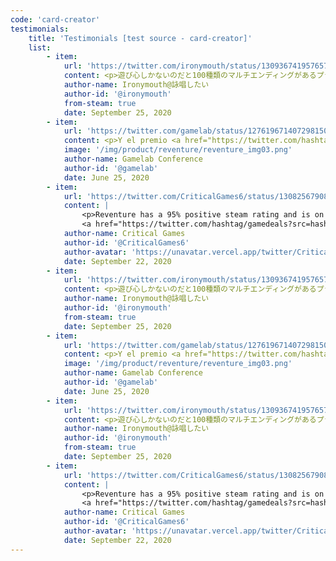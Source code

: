 ```yaml
---
code: 'card-creator'
testimonials:
    title: 'Testimonials [test source - card-creator]'
    list:
        - item:
            url: 'https://twitter.com/ironymouth/status/1309367419576573952?ref_src=twsrc%5Etfw'
            content: <p>遊び心しかないのだと100種類のマルチエンディングがあるプラットフォーム式のアドベンチャー『Reventure』<br><br>これいけるかなをやるとだいたい出来る</p>
            author-name: Ironymouth@詠唱したい
            author-id: '@ironymouth'
            from-steam: true
            date: September 25, 2020
        - item:
            url: 'https://twitter.com/gamelab/status/1276196714072981504?ref_src=twsrc%5Etfw'
            content: <p>Y el premio <a href="https://twitter.com/hashtag/gamelablive?src=hash&amp;ref_src=twsrc%5Etfw">#gamelablive</a> a la mejor idea original es para <a href="https://twitter.com/hashtag/REVENTURE?src=hash&amp;ref_src=twsrc%5Etfw">#REVENTURE</a> de <a href="https://twitter.com/Pixelatto?ref_src=twsrc%5Etfw">@Pixelatto</a><br><br>¡Enhorabuena!</p>
            image: '/img/product/reventure/reventure_img03.png'
            author-name: Gamelab Conference
            author-id: '@gamelab'
            date: June 25, 2020
        - item:
            url: 'https://twitter.com/CriticalGames6/status/1308256790845349888?ref_src=twsrc%5Etfw'
            content: |
                <p>Reventure has a 95% positive steam rating and is on sale for $3.99. &quot;Reventure is quite possibly the funniest game that I&#39;ve played all year and there&#39;s some highly enjoyable gameplay here, too.&quot; - Video Chums <a href="https://twitter.com/hashtag/indiegame?src=hash&amp;ref_src=twsrc%5Etfw">#indiegame</a>
                <a href="https://twitter.com/hashtag/gamedeals?src=hash&amp;ref_src=twsrc%5Etfw">#gamedeals</a></p>
            author-name: Critical Games
            author-id: '@CriticalGames6'
            author-avatar: 'https://unavatar.vercel.app/twitter/CriticalGames6'
            date: September 22, 2020
        - item:
            url: 'https://twitter.com/ironymouth/status/1309367419576573952?ref_src=twsrc%5Etfw'
            content: <p>遊び心しかないのだと100種類のマルチエンディングがあるプラットフォーム式のアドベンチャー『Reventure』<br><br>これいけるかなをやるとだいたい出来る</p>
            author-name: Ironymouth@詠唱したい
            author-id: '@ironymouth'
            from-steam: true
            date: September 25, 2020
        - item:
            url: 'https://twitter.com/gamelab/status/1276196714072981504?ref_src=twsrc%5Etfw'
            content: <p>Y el premio <a href="https://twitter.com/hashtag/gamelablive?src=hash&amp;ref_src=twsrc%5Etfw">#gamelablive</a> a la mejor idea original es para <a href="https://twitter.com/hashtag/REVENTURE?src=hash&amp;ref_src=twsrc%5Etfw">#REVENTURE</a> de <a href="https://twitter.com/Pixelatto?ref_src=twsrc%5Etfw">@Pixelatto</a><br><br>¡Enhorabuena!</p>
            image: '/img/product/reventure/reventure_img03.png'
            author-name: Gamelab Conference
            author-id: '@gamelab'
            date: June 25, 2020
        - item:
            url: 'https://twitter.com/ironymouth/status/1309367419576573952?ref_src=twsrc%5Etfw'
            content: <p>遊び心しかないのだと100種類のマルチエンディングがあるプラットフォーム式のアドベンチャー『Reventure』<br><br>これいけるかなをやるとだいたい出来る</p>
            author-name: Ironymouth@詠唱したい
            author-id: '@ironymouth'
            from-steam: true
            date: September 25, 2020
        - item:
            url: 'https://twitter.com/CriticalGames6/status/1308256790845349888?ref_src=twsrc%5Etfw'
            content: |
                <p>Reventure has a 95% positive steam rating and is on sale for $3.99. &quot;Reventure is quite possibly the funniest game that I&#39;ve played all year and there&#39;s some highly enjoyable gameplay here, too.&quot; - Video Chums <a href="https://twitter.com/hashtag/indiegame?src=hash&amp;ref_src=twsrc%5Etfw">#indiegame</a>
                <a href="https://twitter.com/hashtag/gamedeals?src=hash&amp;ref_src=twsrc%5Etfw">#gamedeals</a></p>
            author-name: Critical Games
            author-id: '@CriticalGames6'
            author-avatar: 'https://unavatar.vercel.app/twitter/CriticalGames6'
            date: September 22, 2020
---
```

